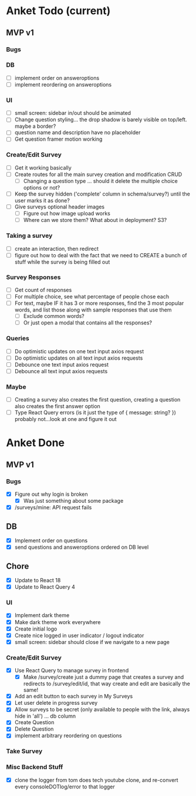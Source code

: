 # Anket Todo (current)
## MVP v1
### Bugs
### DB
- [ ] implement order on answeroptions
- [ ] implement reordering on answeroptions
### UI
- [ ] small screen: sidebar in/out should be animated
- [ ] Change question styling... the drop shadow is barely visible on top/left. maybe a border?
- [ ] question name and description have no placeholder
- [ ] Get question framer motion working
### Create/Edit Survey
- [ ] Get it working basically
- [ ] Create routes for all the main survey creation and modification CRUD
  - [ ] Changing a question type ... should it delete the multiple choice options or not?
- [ ] Keep the survey hidden ('complete' column in schema/survey?) until the user marks it as done?
- [ ] Give surveys optional header images
  - [ ] Figure out how image upload works
  - [ ] Where can we store them? What about in deployment? S3?
### Taking a survey
- [ ] create an interaction, then redirect
- [ ] figure out how to deal with the fact that we need to CREATE a bunch of stuff while the survey is being filled out
### Survey Responses
- [ ] Get count of responses
- [ ] For multiple choice, see what percentage of people chose each
- [ ] For text, maybe IF it has 3 or more responses, find the 3 most popular words, and list those along with sample responses that use them
  - [ ] Exclude common words?
  - [ ] Or just open a modal that contains all the responses?
### Queries
- [ ] Do optimistic updates on one text input axios request
- [ ] Do optimistic updates on all text input axios requests
- [ ] Debounce one text input axios request
- [ ] Debounce all text input axios requests
### Maybe
- [ ] Creating a survey also creates the first question, creating a question also creates the first answer option
- [ ] Type React Query errors (is it just the type of { message: string? }) probably not...look at one and figure it out

# Anket Done
## MVP v1
### Bugs
- [x] Figure out why login is broken
  - [x] Was just something about some package
- [x] /surveys/mine: API request fails 
## DB
- [x] Implement order on questions
- [x] send questions and answeroptions ordered on DB level
## Chore
- [x] Update to React 18
- [x] Update to React Query 4
### UI
- [x] Implement dark theme
- [x] Make dark theme work everywhere
- [x] Create initial logo
- [x] Create nice logged in user indicator / logout indicator
- [x] small screen: sidebar should close if we navigate to a new page
### Create/Edit Survey
- [x] Use React Query to manage survey in frontend
  - [x] Make /survey/create just a dummy page that creates a survey and redirects to /survey/edit/id, that way create and edit are basically the same!
- [x] Add an edit button to each survey in My Surveys
- [x] Let user delete in progress survey
- [x] Allow surveys to be secret (only available to people with the link, always hide in 'all') ... db column
- [x] Create Question
- [x] Delete Question
- [x] implement arbitrary reordering on questions

### Take Survey
### Misc Backend Stuff
- [x] clone the logger from tom does tech youtube clone, and re-convert every consoleDOTlog/error to that logger
